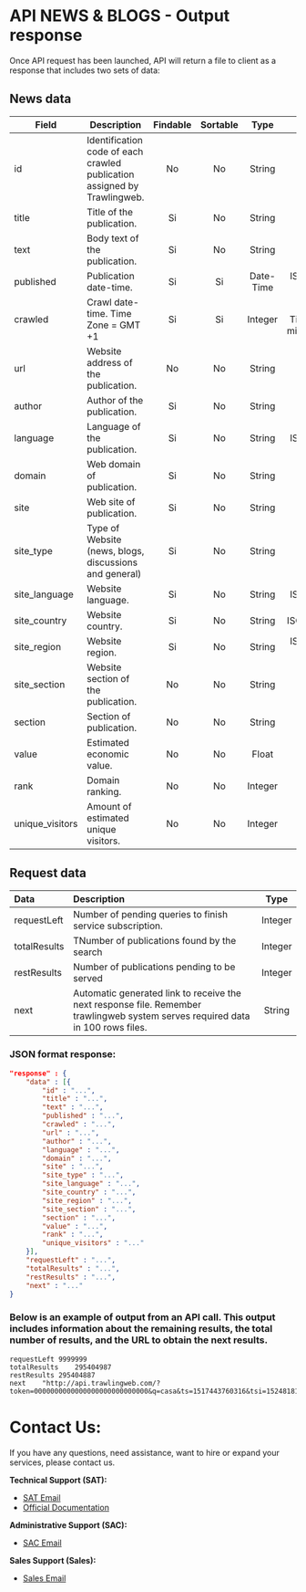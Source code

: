 # API NEWS & BLOGS - Output response

Once API request has been launched, API will return a file to client as a response that includes two sets of data:

## News data

| Field           | Description                                                              | Findable | Sortable |   Type    |           Format            |
| --------------- | ------------------------------------------------------------------------ | :------: | :------: | :-------: | :-------------------------: |
| id              | Identification code of each crawled publication assigned by Trawlingweb. |    No    |    No    |  String   |                             |
| title           | Title of the publication.                                                |    Si    |    No    |  String   |                             |
| text            | Body text of the publication.                                            |    Si    |    No    |  String   |                             |
| published       | Publication date-time.                                                   |    Si    |    Si    | Date-Time |        ISO 8601-UTC         |
| crawled         | Crawl date-time. Time Zone = GMT +1                                      |    Si    |    Si    |  Integer  | UNIX Timestamp milliseconds |
| url             | Website address of the publication.                                      |    No    |    No    |  String   |                             |
| author          | Author of the publication.                                               |    Si    |    No    |  String   |                             |
| language        | Language of the publication.                                             |    Si    |    No    |  String   |          ISO 639-1          |
| domain          | Web domain of publication.                                               |    Si    |    No    |  String   |                             |
| site            | Web site of publication.                                                 |    Si    |    No    |  String   |                             |
| site_type       | Type of Website (news, blogs, discussions and general)                   |    Si    |    No    |  String   |                             |
| site_language   | Website language.                                                        |    Si    |    No    |  String   |          ISO 639-1          |
| site_country    | Website country.                                                         |    Si    |    No    |  String   |         ISO 3166-2          |
| site_region     | Website region.                                                          |    Si    |    No    |  String   |        ISO 3166-2:ES        |
| site_section    | Website section of the publication.                                      |    No    |    No    |  String   |                             |
| section         | Section of publication.                                                  |    No    |    No    |  String   |                             |
| value           | Estimated economic value.                                                |    No    |    No    |   Float   |                             |
| rank            | Domain ranking.                                                          |    No    |    No    |  Integer  |                             |
| unique_visitors | Amount of estimated unique visitors.                                     |    No    |    No    |  Integer  |                             |

## Request data

| Data         | Description                                                                                                                     |  Type   |
| :----------- | :------------------------------------------------------------------------------------------------------------------------------ | :-----: |
| requestLeft  | Number of pending queries to finish service subscription.                                                                       | Integer |
| totalResults | TNumber of publications found by the search                                                                                     | Integer |
| restResults  | Number of publications pending to be served                                                                                     | Integer |
| next         | Automatic generated link to receive the next response file. Remember trawlingweb system serves required data in 100 rows files. | String  |

### JSON format response:

```json
"response" : {
    "data" : [{
        "id" : "...",
        "title" : "...",
        "text" : "...",
        "published" : "...",
        "crawled" : "...",
        "url" : "...",
        "author" : "...",
        "language" : "...",
        "domain" : "...",
        "site" : "...",
        "site_type" : "...",
        "site_language" : "...",
        "site_country" : "...",
        "site_region" : "...",
        "site_section" : "...",
        "section" : "...",
        "value" : "...",
        "rank" : "...",
        "unique_visitors" : "..."
    }],
    "requestLeft" : "...",
    "totalResults" : "...",
    "restResults" : "...",
    "next" : "..."
}
```
### Below is an example of output from an API call. This output includes information about the remaining results, the total number of results, and the URL to obtain the next results.

```
requestLeft	9999999
totalResults	295404987
restResults	295404887
next	"http://api.trawlingweb.com/?token=0000000000000000000000000000&q=casa&ts=1517443760316&tsi=1524818189854"

```

# **Contact Us:**
If you have any questions, need assistance, want to hire or expand your services, please contact us.

**Technical Support (SAT):**
- [SAT Email](mailto:support@trawlingweb.com)
- [Official Documentation](https://docs.trawlingweb.com)

**Administrative Support (SAC):**
- [SAC Email](mailto:gestion@trawlingweb.com)

**Sales Support (Sales):**
- [Sales Email](mailto:sales@trawlingweb.com)
